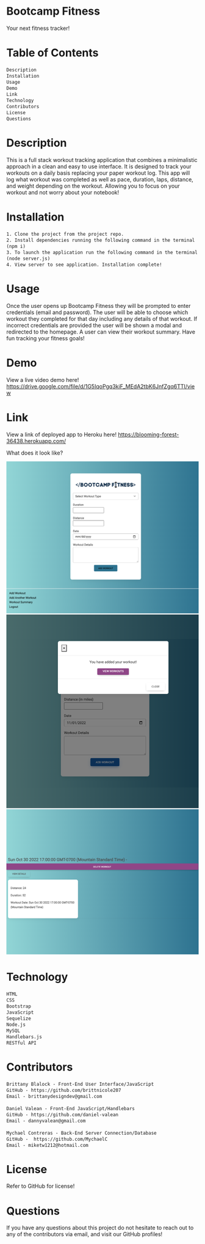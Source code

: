 # Bootcamp Fitness

Your next fitness tracker!

# Table of Contents

    Description
    Installation
    Usage
    Demo
    Link
    Technology
    Contributors
    License
    Questions

# Description

This is a full stack workout tracking application that combines a minimalistic approach in a clean and easy to use interface. It is designed to track your workouts on a daily basis replacing your paper workout log. This app will log what workout was completed as well as pace, duration, laps, distance, and weight depending on the workout. Allowing you to focus on your workout and not worry about your notebook!

# Installation

    1. Clone the project from the project repo.
    2. Install dependencies running the following command in the terminal (npm i)
    3. To launch the application run the following command in the terminal (node server.js)
    4. View server to see application. Installation complete!

# Usage

Once the user opens up Bootcamp Fitness they will be prompted to enter credentials (email and password). The user will be able to choose which workout they completed for that day including any details of that workout. If incorrect credentials are provided the user will be shown a modal and redirected to the homepage. A user can view their workout summary. Have fun tracking your fitness goals!

# Demo

View a live video demo here!
https://drive.google.com/file/d/1G5IqoPgq3kiF_MEdA2tbK6JnfZgq6TTI/view

# Link

View a link of deployed app to Heroku here!
https://blooming-forest-36438.herokuapp.com/

What does it look like? 

![screenshot](./assets/Screen%20Shot%202022-11-01%20at%201.30.44%20PM.png)
![screenshot](./assets/Screen%20Shot%202022-11-01%20at%201.45.08%20PM.png)
![screenshot](./assets/Screen%20Shot%202022-11-01%20at%201.34.13%20PM.png)

# Technology

    HTML
    CSS
    Bootstrap
    JavaScript
    Sequelize
    Node.js
    MySQL
    Handlebars.js
    RESTful API

# Contributors

    Brittany Blalock - Front-End User Interface/JavaScript
    GitHub - https://github.com/brittnicole207
    Email - brittanydesigndev@gmail.com

    Daniel Valean - Front-End JavaScript/Handlebars
    GitHub - https://github.com/daniel-valean
    Email - dannyvalean@gmail.com 

    Mychael Contreras - Back-End Server Connection/Database
    GitHub -  https://github.com/MychaelC
    Email - miketw1212@hotmail.com

# License

Refer to GitHub for license!

# Questions

If you have any questions about this project do not hesitate to reach out to any of the contributors via email, and visit our GitHub profiles!